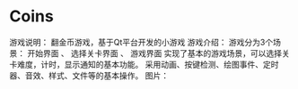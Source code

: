 Coins
=================
游戏说明：
翻金币游戏，基于Qt平台开发的小游戏
游戏介绍：
游戏分为3个场景：
开始界面 、 选择关卡界面 、 游戏界面
实现了基本的游戏场景，可以选择关卡难度，计时，显示通知的基本功能。
采用动画、按键检测、绘图事件、定时器、音效、样式、文件等的基本操作。
图片：
